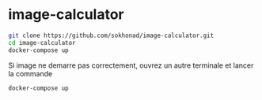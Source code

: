 # image-calculator
```bash
git clone https://github.com/sokhonad/image-calculator.git
cd image-calculator
docker-compose up
```
Si image ne demarre pas correctement, ouvrez un autre terminale et lancer la commande
```bash
docker-compose up
```
